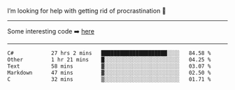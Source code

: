 I’m looking for help with getting rid of procrastination 🤔

-----

Some interesting code :arrow_right: [here](https://github.com/zhen8838/playground)

-----

<!--START_SECTION:waka-->

```txt
C#            27 hrs 2 mins   █████████████████████░░░░   84.58 %
Other         1 hr 21 mins    █░░░░░░░░░░░░░░░░░░░░░░░░   04.25 %
Text          58 mins         ▓░░░░░░░░░░░░░░░░░░░░░░░░   03.07 %
Markdown      47 mins         ▓░░░░░░░░░░░░░░░░░░░░░░░░   02.50 %
C             32 mins         ▒░░░░░░░░░░░░░░░░░░░░░░░░   01.71 %
```

<!--END_SECTION:waka-->

<!--
**zhen8838/zhen8838** is a ✨ _special_ ✨ repository because its `README.md` (this file) appears on your GitHub profile.

Here are some ideas to get you started:

- 🔭 I’m currently working on ...
- 🌱 I’m currently learning ...
- 👯 I’m looking to collaborate on ...
 ...
- 💬 Ask me about ...
- 📫 How to reach me: ...
- 😄 Pronouns: ...
- ⚡ Fun fact: ...
-->
